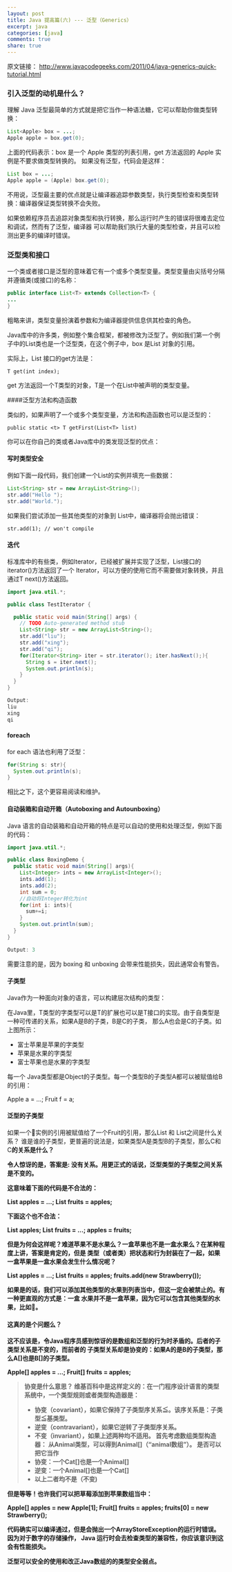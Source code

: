 ```yaml
---
layout: post
title: Java 提高篇(六) --- 泛型（Generics）
excerpt: java
categories: [java]
comments: true
share: true
---
```


原文链接： http://www.javacodegeeks.com/2011/04/java-generics-quick-tutorial.html

### 引入泛型的动机是什么？

理解 Java 泛型最简单的方式就是把它当作一种语法糖，它可以帮助你做类型转换：

```java
List<Apple> box = ...;
Apple apple = box.get(0);
```

上面的代码表示：box 是一个 Apple 类型的列表引用，get 方法返回的 Apple 实例是不要求做类型转换的。
如果没有泛型，代码会是这样：

```java
List box = ...;
Apple apple = (Apple) box.get(0);
```

不用说，泛型最主要的优点就是让编译器追踪参数类型，执行类型检查和类型转换：编译器保证类型转换不会失败。

如果依赖程序员去追踪对象类型和执行转换，那么运行时产生的错误将很难去定位和调试，然而有了泛型，编译器
可以帮助我们执行大量的类型检查，并且可以检测出更多的编译时错误。

### 泛型类和接口

一个类或者接口是泛型的意味着它有一个或多个类型变量。类型变量由尖括号分隔并遵循类(或接口)的名称：

```java
public interface List<T> extends Collection<T> {
...
}
```

粗略来讲，类型变量扮演着参数和为编译器提供信息供其检查的角色。

Java库中的许多类，例如整个集合框架，都被修改为泛型了。例如我们第一个例子中的List类也是一个泛型类，在这个例子中，box 是List<Apple> 对象的引用。

实际上，List 接口的get方法是：

`T get(int index);`

get 方法返回一个T类型的对象，T是一个在List<T>中被声明的类型变量。

####泛型方法和构造函数

类似的，如果声明了一个或多个类型变量，方法和构造函数也可以是泛型的：

`public static <t> T getFirst(List<T> list)`

你可以在你自己的类或者Java库中的类发现泛型的优点：

#### 写时类型安全

例如下面一段代码，我们创建一个List<String>的实例并填充一些数据：

```java
List<String> str = new ArrayList<String>();
str.add("Hello ");
str.add("World.");
```

如果我们尝试添加一些其他类型的对象到 List<String>中，编译器将会抛出错误：

`str.add(1); // won't compile`

#### 迭代

标准库中的有些类，例如Iterator<T>，已经被扩展并实现了泛型，List<T>接口的iterator()方法返回了一个
Iterator<T>，可以方便的使用它而不需要做对象转换，并且通过T next()方法返回。

```java
import java.util.*;

public class TestIterator {

  public static void main(String[] args) {
    // TODO Auto-generated method stub
    List<String> str = new ArrayList<String>();
    str.add("liu");
    str.add("xing");
    str.add("qi");
    for(Iterator<String> iter = str.iterator(); iter.hasNext();){
      String s = iter.next();
      System.out.println(s);
    }
  }
}

Output:
liu
xing
qi
```

#### foreach

for each 语法也利用了泛型：

```java
for(String s: str){
  System.out.println(s);
}
```

相比之下，这个更容易阅读和维护。

#### 自动装箱和自动开箱（Autoboxing and Autounboxing）

Java 语言的自动装箱和自动开箱的特点是可以自动的使用和处理泛型，例如下面的代码：

```java
import java.util.*;

public class BoxingDemo {
  public static void main(String[] args){
    List<Integer> ints = new ArrayList<Integer>();
    ints.add(1);
    ints.add(2);
    int sum = 0;
    //自动将Integer转化为int
    for(int i: ints){
      sum+=i;
    }
    System.out.println(sum);
  }
}

Output: 3
```

需要注意的是，因为 boxing 和 unboxing 会带来性能损失，因此通常会有警告。

#### 子类型

Java作为一种面向对象的语言，可以构建层次结构的类型：

在Java里，T类型的字类型可以是T的扩展也可以是T接口的实现。由于自类型是一种可传递的关系，如果A是B的子类，B是C的子类，
那么A也会是C的子类。如上图所示：

* 富士苹果是苹果的字类型
* 苹果是水果的字类型
* 富士苹果也是水果的字类型

每一个 Java类型都是Object的子类型。每一个类型B的子类型A都可以被赋值给B的引用：

Apple a = ...;
Fruit f = a;

#### 泛型的子类型

如果一个🍎实例的引用被赋值给了一个Fruit的引用，那么List<Apple> 和 List<Fruit>之间是什么关系？
谁是谁的子类型，更普遍的说法是，如果类型A是类型B的子类型，那么C<A>和C<B>的关系是什么？

令人惊讶的是，答案是: 没有关系。用更正式的话说，泛型类型的子类型之间关系是不变的。

这意味着下面的代码是不合法的：

List<Apple> apples = ...;
List<Fruit> fruits = apples;

下面这个也不合法：

List<Apple> apples;
List<Fruit> fruits = ...;
apples = fruits;

但是为何会这样呢？难道苹果不是水果么？一盒苹果也不是一盒水果么？在某种程度上讲，答案是肯定的，但是
类型（或者类）把状态和行为封装在了一起，如果一盒苹果是一盒水果会发生什么情况呢？

List<Apple> apples = ...;
List<Fruit> fruits = apples;
fruits.add(new Strawberry());

如果是的话，我们可以添加其他类型的水果到列表当中，但这一定会被禁止的。有一种更直观的方式是：一盒
水果并不是一盒苹果，因为它可以包含其他类型的水果，比如🍓。

#### 这真的是个问题么？

这不应该是，令Java程序员感到惊讶的是数组和泛型的行为时矛盾的。后者的子类型关系是不变的，而前者的
子类型关系却是协变的：如果A的是B的子类型，那么A[]也是B[]的子类型。

Apple[] apples = ...;
Fruit[] fruits = apples;

> 协变是什么意思？
> 维基百科中是这样定义的：在一门程序设计语言的类型系统中，一个类型规则或者类型构造器是：
> * 协变（covariant），如果它保持了子类型序关系≦。该序关系是：子类型≦基类型。
> * 逆变（contravariant），如果它逆转了子类型序关系。
> * 不变（invariant），如果上述两种均不适用。
> 首先考虑数组类型构造器： 从Animal类型，可以得到Animal[]（“animal数组”）。 是否可以把它当作
> * 协变：一个Cat[]也是一个Animal[]
> * 逆变：一个Animal[]也是一个Cat[]
> * 以上二者均不是（不变)

但是等等！也许我们可以把草莓添加到苹果数组当中：

Apple[] apples = new Apple[1];
Fruit[] fruits = apples;
fruits[0] = new Strawberry();

代码确实可以编译通过，但是会抛出一个ArrayStoreException的运行时错误。因为对于数字的存储操作，
Java 运行时会去检查类型的兼容性，你应该意识到这会有性能损失。

泛型可以安全的使用和改正Java数组的的类型安全弱点。
